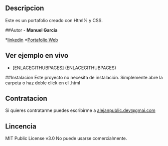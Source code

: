 ## Descripcion
Este es un portafolio creado con Html% y CSS.

##Autor -
**Manuel Garcia**

*[linkedin](https://www.linkedin.com/in/alejanpublic-dev/)
*[Portafolio Web](https://www.alejanpublic-dev.com.ar)

## Ver ejemplo en vivo
- [ENLACEGITHUBPAGES] (ENLACEGITHUBPAGES)

##Instalacion
Este proyecto no necesita de instalación. Simplemente abre la carpeta o haz doble click en el .html

## Contratacion 
Si quieres contratarme puedes escribirme a alejanpublic.dev@gmai.com

## Lincencia
MIT Public License v3.0
No puede usarse comercialmente.


